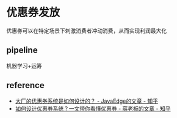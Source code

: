 # 优惠券发放

优惠券可以在特定场景下刺激消费者冲动消费，从而实现利润最大化


## pipeline

机器学习+运筹


## reference
- [大厂的优惠券系统是如何设计的？ - JavaEdge的文章 - 知乎](https://zhuanlan.zhihu.com/p/511822092)
- [如何设计优惠券系统？一文带你看懂优惠券 - 薛老板的文章 - 知乎](https://zhuanlan.zhihu.com/p/351658623)

